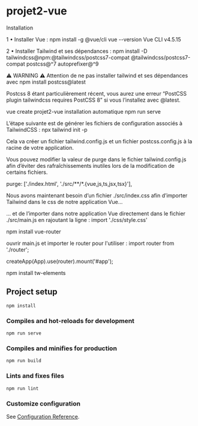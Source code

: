 # projet2-vue
Installation

1 • Installer Vue :
npm install -g @vue/cli
vue --version
Vue CLI v4.5.15

2 • Installer Tailwind et ses dépendances :
npm install -D tailwindcss@npm:@tailwindcss/postcss7-compat @tailwindcss/postcss7-compat postcss@^7 autoprefixer@^9

⚠️ WARNING ⚠️
Attention de ne pas installer tailwind et ses dépendances avec
npm install postcss@latest

Postcss 8 étant particulièrement récent, vous aurez une erreur “PostCSS plugin tailwindcss requires PostCSS 8” si vous l’installez avec @latest.

vue create projet2-vue
installation automatique
npm run serve 

L’étape suivante est de générer les fichiers de configuration associés à TailwindCSS :
npx tailwind init -p

Cela va créer un fichier tailwind.config.js et un fichier postcss.config.js à la racine de votre application.

Vous pouvez modifier la valeur de purge dans le fichier tailwind.config.js afin d’éviter des rafraîchissements inutiles lors de la modification de certains fichiers.

purge: ['./index.html', './src/**/*.{vue,js,ts,jsx,tsx}'],

Nous avons maintenant besoin d’un fichier ./src/index.css afin d’importer Tailwind dans le css de notre application Vue…

… et de l’importer dans notre application Vue directement dans le fichier ./src/main.js en rajoutant la ligne :
import './css/style.css'


npm install vue-router

ouvrir main.js et importer le router pour l'utiliser :
import router from './router';

createApp(App).use(router).mount('#app');



npm install tw-elements

## Project setup
```
npm install
```

### Compiles and hot-reloads for development
```
npm run serve
```

### Compiles and minifies for production
```
npm run build
```

### Lints and fixes files
```
npm run lint
```

### Customize configuration
See [Configuration Reference](https://cli.vuejs.org/config/).
